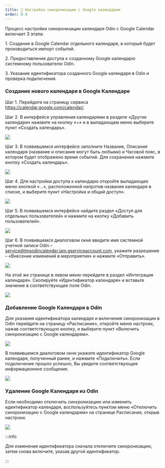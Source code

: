 ```yaml
---
title: 📆 Настройка синхронизации с Google календарем
order: 0.9
---
```


Процесс настройки синхронизации календаря Odin с Google Calendar включает 3 этапа:

1\.     Создание в Google Calendar отдельного календаря, в который будет производиться импорт событий.

2\.     Предоставление доступа к созданному Google календарю системному пользователю Odin.

3\.     Указание идентификатора созданного Google календаря в Odin и проверка подключения.

### Создание нового календаря в Google Календаре

Шаг 1. Перейдите на страницу сервиса <https://calendar.google.com/calendar/>.

Шаг 2. В интерфейсе управления календарями в разделе «Другие календари» нажмите на кнопку «+» и в выпадающем меню выберите пункт «Создать календарь».

![](<./image (81).png>)

Шаг 3. В появившемся интерфейсе заполните Название, Описание календаря (название и описание могут быть любыми) и Часовой пояс, в котором будет отображено время событий. Для сохранения нажмите кнопку «Создать календарь».

![](./2022-11-23_15-35-00.png)

Шаг 4. Для настройки доступа к календарю откройте выпадающее меню кнопкой «…», расположенной напротив названия календаря в списке, и выберите пункт «Настройки и общий доступ».

![](<./image (8) (3) (1).png>)

Шаг 5. В появившемся интерфейсе найдите раздел «Доступ для отдельных пользователей» и нажмите на кнопку «Добавить пользователей».

![](<./image (51).png>)

Шаг 6. В появившемся диалоговом окне введите имя системной учетной записи Odin – service@lmsodincalendar.iam.gserviceaccount.com, укажите разрешение – «Внесение изменений в мероприятия» и нажмите «Отправить».

![](./2022-11-23_16-13-14.png)

На этой же странице в левом меню перейдите в раздел «Интеграция календаря». Скопируйте «Идентификатор календаря» и вставьте значение в соответствующее поле Odin.

![](<./image (82).png>)

### Добавление Google Календаря в Odin

Для указания идентификатора календаря и включения синхронизации в Odin перейдите на страницу «Расписание», откройте меню настроек, нажав соответствующую кнопку, и выберите пункт «Включить синхронизацию с Google календарем».

![](<./image (84).png>)

В появившемся диалоговом окне укажите идентификатор Google календаря, полученный ранее, и нажмите «Подключить». Если подключение прошло успешно, Вы увидите соответствующее информационное сообщение.

![](<./2022-11-30_16-11-36 (2).png>)

### Удаление Google Календаря из Odin

Если необходимо отключить синхронизацию или изменить идентификатор календаря, воспользуйтесь пунктом меню «Отключить синхронизацию с Google календарем»  на странице Расписания, открыв настроки.

![](<./image (38) (2).png>)

:::info 

Для изменения идентификатора сначала отключите синхронизацию,  затем снова включите, указав другой идентификатор.

:::